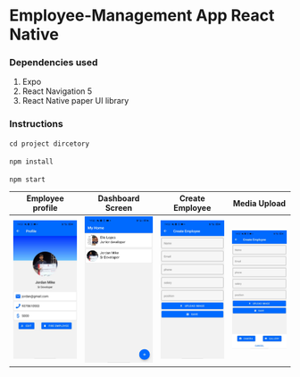 # Employee-Management App React Native

### Dependencies used
1. Expo
2. React Navigation 5
3. React Native paper UI library 

### Instructions
```
cd project dircetory

npm install 

npm start

```

| Employee profile  | Dashboard Screen | Create Employee | Media Upload |
| ------------- | ------------- | ------------- | ------------- |
| ![1](https://github.com/lopeselio/Employee-Management-RN/blob/main/screenshots/WhatsApp%20Image%202020-12-10%20at%2014.53.27.jpeg) | ![2](https://github.com/lopeselio/Employee-Management-RN/blob/main/screenshots/WhatsApp%20Image%202020-12-10%20at%2014.53.27%20(3).jpeg) | ![3](https://github.com/lopeselio/Employee-Management-RN/blob/main/screenshots/WhatsApp%20Image%202020-12-10%20at%2014.53.27%20(2).jpeg) | ![4](https://github.com/lopeselio/Employee-Management-RN/blob/main/screenshots/WhatsApp%20Image%202020-12-10%20at%2014.53.27%20(1).jpeg) |


